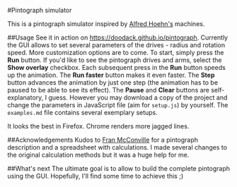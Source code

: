 #Pintograph simulator

This is a pintograph simulator inspired by [Alfred Hoehn's](https://www.youtube.com/user/alfredhoehn) machines.

##Usage
See it in action on https://doodack.github.io/pintograph.
Currently the GUI allows to set several parameters of the drives - radius and rotation speed. More customization options are to come.
To start, simply press the **Run** button. If you'd like to see the pintograph drives and arms, select the **Show overlay** checkbox.
Each subsequent press in the **Run** button speeds up the animation. The **Run faster** button makes it even faster. The **Step** button advances the animation by just one step (the animation has to be paused to be able to see its effect).
The **Pause** and **Clear** buttons are self-explanatory, I guess.
However you may download a copy of the project and change the parameters in JavaScript file (aim for `setup.js`) by yourself. The `examples.md` file contains several exemplary setups.

It looks the best in Firefox. Chrome renders more jagged lines.

##Acknowledgements
Kudos to [Fran McConville](http://www.fxmtech.com/harmonog.html) for a pintograph description and a spreadsheet with calculations. I made several changes to the original calculation methods but it was a huge help for me.

##What's next
The ultimate goal is to allow to build the complete pintograph using the GUI. Hopefully, I'll find some time to achieve this ;)